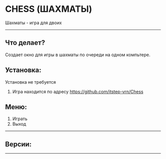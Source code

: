 # CHESS \(ШАХМАТЫ\)

Шахматы - игра для двоих

---

## Что делает?

Создает окно для игры в шахматы по очереди на одном компьтере.

## Установка:

Установка не требуется  
1. Игра находится по адресу https://github.com/itstep-vrn/Chess  

## Меню:

1. Играть
2. Выход

---

## Версии:

---


